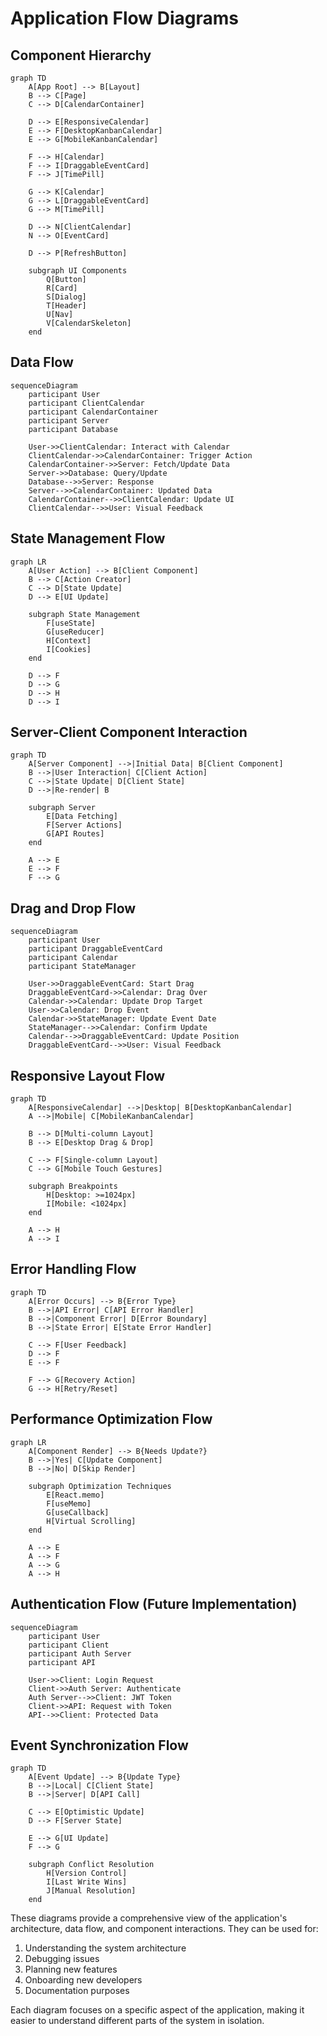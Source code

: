 # Application Flow Diagrams

## Component Hierarchy

```mermaid
graph TD
    A[App Root] --> B[Layout]
    B --> C[Page]
    C --> D[CalendarContainer]
    
    D --> E[ResponsiveCalendar]
    E --> F[DesktopKanbanCalendar]
    E --> G[MobileKanbanCalendar]
    
    F --> H[Calendar]
    F --> I[DraggableEventCard]
    F --> J[TimePill]
    
    G --> K[Calendar]
    G --> L[DraggableEventCard]
    G --> M[TimePill]
    
    D --> N[ClientCalendar]
    N --> O[EventCard]
    
    D --> P[RefreshButton]
    
    subgraph UI Components
        Q[Button]
        R[Card]
        S[Dialog]
        T[Header]
        U[Nav]
        V[CalendarSkeleton]
    end
```

## Data Flow

```mermaid
sequenceDiagram
    participant User
    participant ClientCalendar
    participant CalendarContainer
    participant Server
    participant Database

    User->>ClientCalendar: Interact with Calendar
    ClientCalendar->>CalendarContainer: Trigger Action
    CalendarContainer->>Server: Fetch/Update Data
    Server->>Database: Query/Update
    Database-->>Server: Response
    Server-->>CalendarContainer: Updated Data
    CalendarContainer-->>ClientCalendar: Update UI
    ClientCalendar-->>User: Visual Feedback
```

## State Management Flow

```mermaid
graph LR
    A[User Action] --> B[Client Component]
    B --> C[Action Creator]
    C --> D[State Update]
    D --> E[UI Update]
    
    subgraph State Management
        F[useState]
        G[useReducer]
        H[Context]
        I[Cookies]
    end
    
    D --> F
    D --> G
    D --> H
    D --> I
```

## Server-Client Component Interaction

```mermaid
graph TD
    A[Server Component] -->|Initial Data| B[Client Component]
    B -->|User Interaction| C[Client Action]
    C -->|State Update| D[Client State]
    D -->|Re-render| B
    
    subgraph Server
        E[Data Fetching]
        F[Server Actions]
        G[API Routes]
    end
    
    A --> E
    E --> F
    F --> G
```

## Drag and Drop Flow

```mermaid
sequenceDiagram
    participant User
    participant DraggableEventCard
    participant Calendar
    participant StateManager
    
    User->>DraggableEventCard: Start Drag
    DraggableEventCard->>Calendar: Drag Over
    Calendar->>Calendar: Update Drop Target
    User->>Calendar: Drop Event
    Calendar->>StateManager: Update Event Date
    StateManager-->>Calendar: Confirm Update
    Calendar-->>DraggableEventCard: Update Position
    DraggableEventCard-->>User: Visual Feedback
```

## Responsive Layout Flow

```mermaid
graph TD
    A[ResponsiveCalendar] -->|Desktop| B[DesktopKanbanCalendar]
    A -->|Mobile| C[MobileKanbanCalendar]
    
    B --> D[Multi-column Layout]
    B --> E[Desktop Drag & Drop]
    
    C --> F[Single-column Layout]
    C --> G[Mobile Touch Gestures]
    
    subgraph Breakpoints
        H[Desktop: >=1024px]
        I[Mobile: <1024px]
    end
    
    A --> H
    A --> I
```

## Error Handling Flow

```mermaid
graph TD
    A[Error Occurs] --> B{Error Type}
    B -->|API Error| C[API Error Handler]
    B -->|Component Error| D[Error Boundary]
    B -->|State Error| E[State Error Handler]
    
    C --> F[User Feedback]
    D --> F
    E --> F
    
    F --> G[Recovery Action]
    G --> H[Retry/Reset]
```

## Performance Optimization Flow

```mermaid
graph LR
    A[Component Render] --> B{Needs Update?}
    B -->|Yes| C[Update Component]
    B -->|No| D[Skip Render]
    
    subgraph Optimization Techniques
        E[React.memo]
        F[useMemo]
        G[useCallback]
        H[Virtual Scrolling]
    end
    
    A --> E
    A --> F
    A --> G
    A --> H
```

## Authentication Flow (Future Implementation)

```mermaid
sequenceDiagram
    participant User
    participant Client
    participant Auth Server
    participant API
    
    User->>Client: Login Request
    Client->>Auth Server: Authenticate
    Auth Server-->>Client: JWT Token
    Client->>API: Request with Token
    API-->>Client: Protected Data
```

## Event Synchronization Flow

```mermaid
graph TD
    A[Event Update] --> B{Update Type}
    B -->|Local| C[Client State]
    B -->|Server| D[API Call]
    
    C --> E[Optimistic Update]
    D --> F[Server State]
    
    E --> G[UI Update]
    F --> G
    
    subgraph Conflict Resolution
        H[Version Control]
        I[Last Write Wins]
        J[Manual Resolution]
    end
```

These diagrams provide a comprehensive view of the application's architecture, data flow, and component interactions. They can be used for:
1. Understanding the system architecture
2. Debugging issues
3. Planning new features
4. Onboarding new developers
5. Documentation purposes

Each diagram focuses on a specific aspect of the application, making it easier to understand different parts of the system in isolation. 